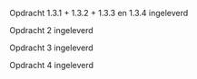 Opdracht 1.3.1 + 1.3.2 + 1.3.3 en 1.3.4 ingeleverd

Opdracht 2 ingeleverd

Opdracht 3 ingeleverd

Opdracht 4 ingeleverd
